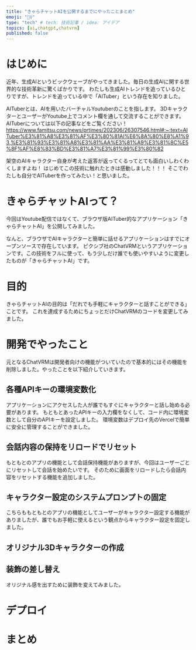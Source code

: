 ```yaml
---
title: "きゃらチャットAIを公開するまでにやったことまとめ"
emoji: "🧚‍♀"
type: "tech" # tech: 技術記事 / idea: アイデア
topics: [ai,chatgpt,chatvrm]
published: false
---
```


# はじめに
近年、生成AIというビックウェーブがやってきました。毎日の生成AIに関する世界的な技術革新に驚くばかりです。
わたしも生成AIトレンドを追っているひとりですが、トレンドを追っている中で「AITuber」という存在を知りました。

AITuberとは、AIを用いたバーチャルYoutuberのことを指します。
3DキャラクターとユーザーがYoutube上でコメント欄を通して交流することができます。
AITuberについては以下の記事などをご覧ください！
https://www.famitsu.com/news/prtimes/202306/26307546.html#:~:text=AITuber%E3%81%A8%E3%81%AF%E3%80%81AI%E6%8A%80%E8%A1%93,%E3%81%93%E3%81%A8%E3%81%AA%E3%81%A9%E3%81%8C%E5%8F%AF%E8%83%BD%E3%81%A7%E3%81%99%E3%80%82

架空のAIキャラクター自身が考えた返答が返ってくるってとても面白いしわくわくしますよね！
はじめてこの技術に触れたときは感動しました！！！
そこでわたしも自分でAITuberを作ってみたい！と思いました。

# きゃらチャットAIって？
今回はYoutube配信ではなくて、ブラウザ版AITuber的なアプリケーション「きゃらチャットAI」を公開してみました。

なんと、ブラウザでAIキャラクターと簡単に話せるアプリケーションはすでにオープンソースで存在しています。
ピクシブ社のChatVRMというアプリケーションです。この技術をフルに使って、もう少しだけ誰でも使いやすいように変更したものが「きゃらチャットAI」です。

# 目的
きゃらチャットAIの目的は「だれでも手軽にキャラクターと話すことができる」ことです。
これを達成するためにちょっとだけChatVRMのコードを変更してみました。

# 開発でやったこと
元となるChatVRMは開発者向けの機能がついていたので基本的にはその機能を削除しました。やったことを以下紹介していきます。

## 各種APIキーの環境変数化
アプリケーションにアクセスした人が誰でもすぐにキャラクターと話し始める必要があります。
もともとあったAPIキーの入力欄をなくして、コード内に環境変数として自分のAPIキーを設定しました。
環境変数はデプロイ先のVercelで簡単に安全に管理することができました。

## 会話内容の保持をリロードでリセット
もともとのアプリの機能として会話保持機能がありますが、今回はユーザーごとにリセットして会話を始めたいです。
そのために画面をリロードしたら会話内容をリセットする機能を追加しました。

## キャラクター設定のシステムプロンプトの固定
こちらももともとのアプリの機能としてユーザーがキャラクター設定する機能がありましたが、誰でもお手軽に使えるという観点からキャラクター設定を固定しました。

## オリジナル3Dキャラクターの作成

## 装飾の差し替え
オリジナル感を出すために装飾を変えてみました。

# デプロイ

# まとめ

